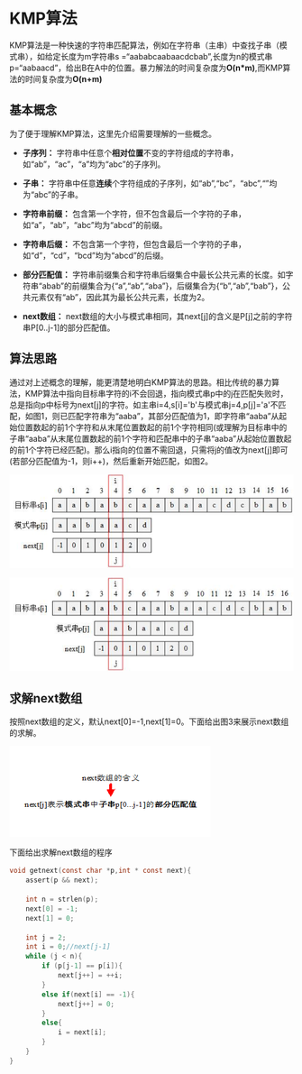 # KMP算法

KMP算法是一种快速的字符串匹配算法，例如在字符串（主串）中查找子串（模式串），如给定长度为m字符串s =“aababcaabaacdcbab”,长度为n的模式串p=“aabaacd”，给出B在A中的位置。暴力解法的时间复杂度为**O(n*m)**,而KMP算法的时间复杂度为**O(n+m)**   

## 基本概念

为了便于理解KMP算法，这里先介绍需要理解的一些概念。  

* **子序列：** 字符串中任意个**相对位置**不变的字符组成的字符串，如“ab”，“ac”，“a”均为“abc”的子序列。

* **子串：** 字符串中任意**连续**个字符组成的子序列，如“ab”,“bc”，“abc”,“”均为“abc”的子串。

* **字符串前缀：** 包含第一个字符，但不包含最后一个字符的子串，如“a”，“ab”，“abc”均为“abcd”的前缀。

* **字符串后缀：** 不包含第一个字符，但包含最后一个字符的子串，如“d”，“cd”，“bcd”均为“abcd”的后缀。

* **部分匹配值：** 字符串前缀集合和字符串后缀集合中最长公共元素的长度。如字符串“abab”的前缀集合为{“a”,“ab”,“aba”}，后缀集合为{“b”,“ab”,“bab”}，公共元素仅有“ab”，因此其为最长公共元素，长度为2。

* **next数组：** next数组的大小与模式串相同，其next[j]的含义是P[j]之前的字符串P[0..j-1]的部分匹配值。 

## 算法思路

通过对上述概念的理解，能更清楚地明白KMP算法的思路。相比传统的暴力算法，KMP算法中指向目标串字符的i不会回退，指向模式串p中的j在匹配失败时，总是指向p中标号为next[j]的字符。如主串i=4,s[i]='b'与模式串j=4,p[j]='a'不匹配，如图1，则已匹配字符串为“aaba”，其部分匹配值为1，即字符串“aaba”从起始位置数起的前1个字符和从末尾位置数起的前1个字符相同(或理解为目标串中的子串“aaba”从末尾位置数起的前1个字符和匹配串中的子串“aaba”从起始位置数起的前1个字符已经匹配)。那么i指向的位置不需回退，只需将j的值改为next[j]即可(若部分匹配值为-1，则i++)，然后重新开始匹配，如图2。   

![图1](https://github.com/expectmeeting/DataStructure/blob/master/KMP/figure1.jpg)

![图2](https://github.com/expectmeeting/DataStructure/blob/master/KMP/figure2.jpg)    

## 求解next数组

按照next数组的定义，默认next[0]=-1,next[1]=0。下面给出图3来展示next数组的求解。  

![图3](https://github.com/expectmeeting/DataStructure/blob/master/KMP/gif1.gif)   

下面给出求解next数组的程序

~~~c
void getnext(const char *p,int * const next){
	assert(p && next);
	
	int n = strlen(p);
	next[0] = -1;
	next[1] = 0;
	
	int j = 2;
	int i = 0;//next[j-1]
	while (j < n){
		if (p[j-1] == p[i]){
			next[j++] = ++i;
		}
		else if(next[i] == -1){
			next[j++] = 0;
		}
		else{
			i = next[i];
		}
	}
}
~~~

